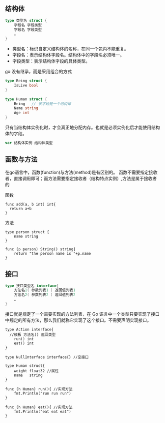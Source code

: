 ## 结构体
```go
type 类型名 struct {
    字段名 字段类型
    字段名 字段类型
    …
}
```
* 类型名：标识自定义结构体的名称，在同一个包内不能重复。
* 字段名：表示结构体字段名。结构体中的字段名必须唯一。
* 字段类型：表示结构体字段的具体类型。

go 没有继承，而是采用组合的方式
```go
type Being struct {
    IsLive bool
}
 
type Human struct {
    Being   // 该字段是一个结构体
    Name string
    Age int
}
```
只有当结构体实例化时，才会真正地分配内存。也就是必须实例化后才能使用结构体的字段。
```go
var 结构体实例 结构体类型
```
## 函数与方法
在go语言中，函数(function)与方法(method)是有区别的。
函数不需要指定接收者，直接调用即可；而方法需要指定接收者（结构特点实例）,方法是属于接收者的

函数
```
func add(a, b int) int{
  return a+b
}
```

方法
```
type person struct {
	name string
}

func (p person) String() string{
	return "the person name is "+p.name
}
```
## 接口
```go
type 接口类型名 interface{
    方法名1( 参数列表1 ) 返回值列表1
    方法名2( 参数列表2 ) 返回值列表2
    …
}
```

接口就是规定了一个需要实现的方法列表，在 Go 语言中一个类型只要实现了接口中规定的所有方法，那么我们就称它实现了这个接口。不需要声明实现接口。
```
type Action interface{ 
  //模板 方法名() 返回类型  
    run() int
    eat() int
}

type NullInterface interface{} //空接口

type Human struct{
    weight float32 //属性
    name   string
}

func (h Human) run(){ //实现方法
    fmt.Println("run run run")
}

func (h Human) eat(){ //实现方法
    fmt.Println("eat eat eat")
}
```
